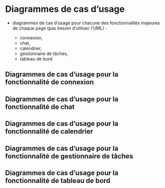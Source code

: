 # Diagrammes de cas d’usage 

* diagrammes de cas d’usage pour chacune des fonctionnalités majeures de chaque page (pas besoin d’utiliser l’UML) :

  * connexion,
  * chat,
  * calendrier,
  * gestionnaire de tâches,
  * tableau de bord

## Diagrammes de cas d’usage pour la fonctionnalité de connexion

## Diagrammes de cas d’usage pour la fonctionnalité de chat

## Diagrammes de cas d’usage pour la fonctionnalité de calendrier

## Diagrammes de cas d’usage pour la fonctionnalité de gestionnaire de tâches

## Diagrammes de cas d’usage pour la fonctionnalité de tableau de bord

